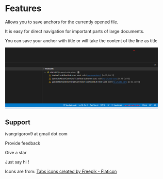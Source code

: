 # Features

Allows you to save anchors for the currently opened file.

It is easy for direct navigation for important parts of large documents.

You can save your anchor with title or will take the content of the line as title

![Alt Text](https://raw.githubusercontent.com/IvanGrigorov/workspace-colorizer/master/assets/workspace-colorizer.png)

## Support

ivangrigorov9 at gmail dot com

Provide feedback

Give a star

Just say hi !

Icons are from: [Tabs icons created by Freepik - Flaticon](https://www.flaticon.com/free-icons/furniture-and-household)
